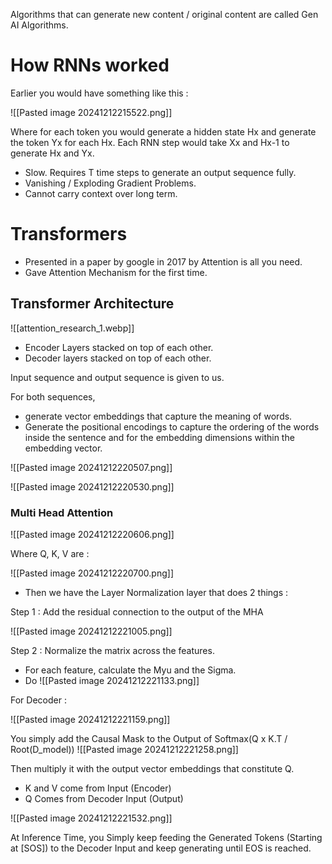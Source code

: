 
Algorithms that can generate new content / original content are called Gen AI Algorithms. 
# How RNNs worked 

Earlier you would have something like this : 

![[Pasted image 20241212215522.png]]

Where for each token you would generate a hidden state Hx and generate the token Yx for each Hx. Each RNN step would take Xx and Hx-1 to generate Hx  and Yx. 

- Slow. Requires T time steps to generate an output sequence fully. 
- Vanishing / Exploding Gradient Problems.
- Cannot carry context over long term. 

# Transformers 

- Presented in a paper by google in 2017 by Attention is all you need. 
- Gave Attention Mechanism for the first time. 

## Transformer Architecture 




![[attention_research_1.webp]]



- Encoder Layers stacked on top of each other. 
- Decoder layers stacked on top of each other. 

Input sequence and output sequence is given to us. 


For both sequences, 
- generate vector embeddings that capture the meaning of words. 
- Generate the positional encodings to capture the ordering of the words inside the sentence and for the embedding dimensions within the embedding vector. 

![[Pasted image 20241212220507.png]]

![[Pasted image 20241212220530.png]]


### Multi Head Attention

![[Pasted image 20241212220606.png]]


Where Q, K, V are : 

![[Pasted image 20241212220700.png]]
- Then we have the Layer Normalization layer that does 2 things : 

Step 1 : Add the residual connection to the output of the MHA

![[Pasted image 20241212221005.png]]

Step 2 : Normalize the matrix across the features. 

- For each feature, calculate the Myu and the Sigma. 
- Do ![[Pasted image 20241212221133.png]]


For Decoder : 

![[Pasted image 20241212221159.png]]


You simply add the Causal Mask to the Output of Softmax(Q x K.T / Root(D_model))
![[Pasted image 20241212221258.png]]

Then multiply it with the output vector embeddings that constitute Q.

- K and V come from Input (Encoder)
- Q Comes from Decoder Input (Output)

![[Pasted image 20241212221532.png]]

At Inference Time, you Simply keep feeding the Generated Tokens (Starting at [SOS]) to the Decoder Input and keep generating until EOS is reached. 

